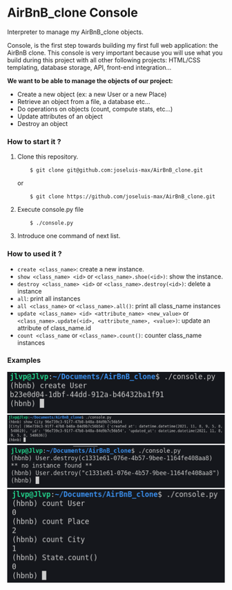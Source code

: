 # AirBnB_clone Console

Interpreter to manage my AirBnB_clone objects.

Console, is the first step towards building my first full web application: the AirBnB clone. This console is very important because you will use what you build during this project with all other following projects: HTML/CSS templating, database storage, API, front-end integration…

**We want to be able to manage the objects of our project:**

- Create a new object (ex: a new User or a new Place)
- Retrieve an object from a file, a database etc…
- Do operations on objects (count, compute stats, etc…)
- Update attributes of an object
- Destroy an object

### How to start it ?

1. Clone this repository.
    ```
        $ git clone git@github.com:joseluis-max/AirBnB_clone.git
    ```
    or
    ```
        $ git clone https://github.com/joseluis-max/AirBnB_clone.git
    ```
2. Execute console.py file
    ```
        $ ./console.py
    ```
3. Introduce one command of next list.
### How to used it ?
- `create <class_name>`: create a new instance.
- `show <class_name> <id>` or `<class_name>.shoe(<id>)`: show the instance.
- `destroy <class_name> <id>` or `<class_name>.destroy(<id>)`: delete a instance
- `all`: print all instances
- `all <class_name>` or `<class_name>.all()`: print all class_name instances
- `update <class_name> <id> <attribute_name> <new_value>` or `<class_name>.update(<id>, <attribute_name>, <value>)`: update an attribute of class_name.id
- `count <class_name` or `<class_name>.count()`: counter class_name instances
### Examples
![Create](/static/create_user.png)
![show](/static/show.png)
![destroy](/static/destroy.png)
![count](/static/count.png)
